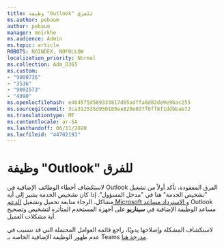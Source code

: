 ```yaml
---
title: وظيفة "Outlook" للفرق
ms.author: pebaum
author: pebaum
manager: mnirkhe
ms.audience: Admin
ms.topic: article
ROBOTS: NOINDEX, NOFOLLOW
localization_priority: Normal
ms.collection: Adm_O365
ms.custom:
- "9000736"
- "3536"
- "9002573"
- "4990"
ms.openlocfilehash: e4645f5d589333817d65adffa6d02de9e9bac255
ms.sourcegitcommit: 3ca312535d950105ee829e037f0ff8f1ddbbae72
ms.translationtype: MT
ms.contentlocale: ar-SA
ms.lasthandoff: 06/11/2020
ms.locfileid: "44702193"
---
```

# <a name="teams-outlook-add-in"></a>وظيفة "Outlook" للفرق

لاستكشاف أخطاء الوظائف الإضافية في Outlook الفرق المفقودة، تأكد أولاً من تشغيل "تشخيص الخدمة" هنا في "مدخل المسؤول".  إذا كان تشخيص الخدمة يشير إلى أية مشاكل، الرجاء متابعة تحميل وتشغيل [الدعم Microsoft و الاسترداد مساعد](https://aka.ms/SaRA-TeamsAddInScenario) Outlook مساعد الوظيفة الإضافية في **سيناريو** على أجهزة المستخدم المتأثرة لتشخيص وتصحيح أية مشكلات العميل.

لاستكشاف المشكلة وإصلاحها يدويًا، راجع قائمة العوامل المحتملة التي قد تتسبب في عدم ظهور الوظيفة الإضافية الخاصة بـ Teams [مدرجة هنا](https://docs.microsoft.com/microsoftteams/teams-add-in-for-outlook#teams-meeting-add-in-in-outlook-for-windows-does-not-show).
